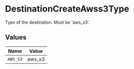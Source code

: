 # DestinationCreateAwss3Type

Type of the destination. Must be 'aws_s3'.


## Values

| Name     | Value    |
| -------- | -------- |
| `AWS_S3` | aws_s3   |